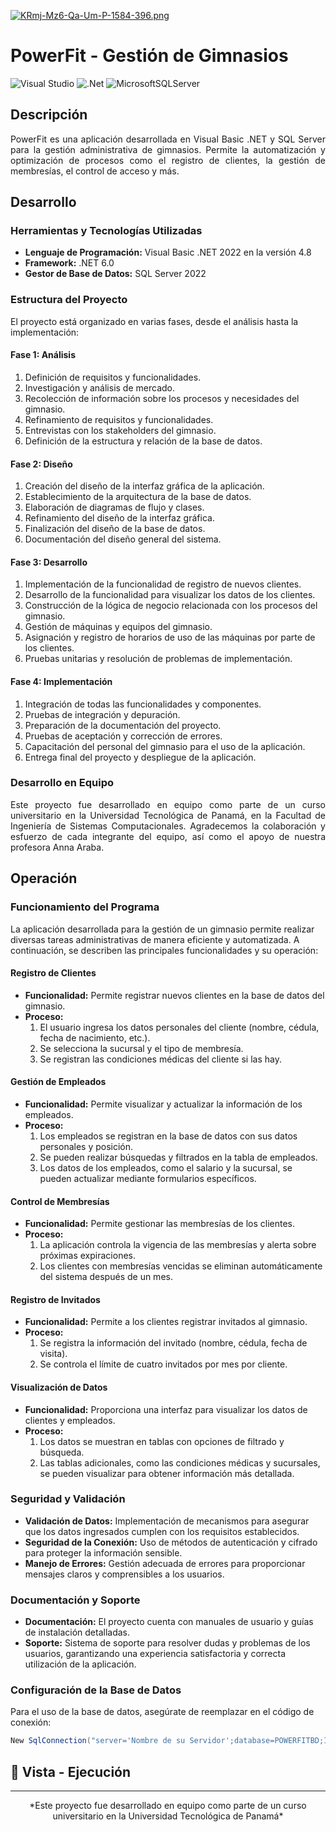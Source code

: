 [![KRmj-Mz6-Qa-Um-P-1584-396.png](https://i.postimg.cc/HkXSSH13/KRmj-Mz6-Qa-Um-P-1584-396.png)](https://postimg.cc/Yv2f959m)

# PowerFit - Gestión de Gimnasios

![Visual Studio](https://img.shields.io/badge/Visual%20Studio-5C2D91.svg?style=for-the-badge&logo=visual-studio&logoColor=white)  ![.Net](https://img.shields.io/badge/.NET-5C2D91?style=for-the-badge&logo=.net&logoColor=white) ![MicrosoftSQLServer](https://img.shields.io/badge/Microsoft%20SQL%20Server-CC2927?style=for-the-badge&logo=microsoft%20sql%20server&logoColor=white)

## Descripción
<p align="justify">
PowerFit es una aplicación desarrollada en Visual Basic .NET y SQL Server para la gestión administrativa de gimnasios. Permite la automatización y optimización de procesos como el registro de clientes, la gestión de membresías, el control de acceso y más.
</p>

## Desarrollo
### Herramientas y Tecnologías Utilizadas
- **Lenguaje de Programación:** Visual Basic .NET 2022 en la versión 4.8
- **Framework:** .NET 6.0
- **Gestor de Base de Datos:** SQL Server 2022

### Estructura del Proyecto
El proyecto está organizado en varias fases, desde el análisis hasta la implementación:

#### Fase 1: Análisis
1. Definición de requisitos y funcionalidades.
2. Investigación y análisis de mercado.
3. Recolección de información sobre los procesos y necesidades del gimnasio.
4. Refinamiento de requisitos y funcionalidades.
5. Entrevistas con los stakeholders del gimnasio.
6. Definición de la estructura y relación de la base de datos.

#### Fase 2: Diseño
1. Creación del diseño de la interfaz gráfica de la aplicación.
2. Establecimiento de la arquitectura de la base de datos.
3. Elaboración de diagramas de flujo y clases.
4. Refinamiento del diseño de la interfaz gráfica.
5. Finalización del diseño de la base de datos.
6. Documentación del diseño general del sistema.

#### Fase 3: Desarrollo
1. Implementación de la funcionalidad de registro de nuevos clientes.
2. Desarrollo de la funcionalidad para visualizar los datos de los clientes.
3. Construcción de la lógica de negocio relacionada con los procesos del gimnasio.
4. Gestión de máquinas y equipos del gimnasio.
5. Asignación y registro de horarios de uso de las máquinas por parte de los clientes.
6. Pruebas unitarias y resolución de problemas de implementación.

#### Fase 4: Implementación
1. Integración de todas las funcionalidades y componentes.
2. Pruebas de integración y depuración.
3. Preparación de la documentación del proyecto.
4. Pruebas de aceptación y corrección de errores.
5. Capacitación del personal del gimnasio para el uso de la aplicación.
6. Entrega final del proyecto y despliegue de la aplicación.

### Desarrollo en Equipo
<p align="justify">
Este proyecto fue desarrollado en equipo como parte de un curso universitario en la Universidad Tecnológica de Panamá, en la Facultad de Ingeniería de Sistemas Computacionales. Agradecemos la colaboración y esfuerzo de cada integrante del equipo, así como el apoyo de nuestra profesora Anna Araba.
</p>

## Operación
### Funcionamiento del Programa
La aplicación desarrollada para la gestión de un gimnasio permite realizar diversas tareas administrativas de manera eficiente y automatizada. A continuación, se describen las principales funcionalidades y su operación:

#### Registro de Clientes
- **Funcionalidad:** Permite registrar nuevos clientes en la base de datos del gimnasio.
- **Proceso:** 
  1. El usuario ingresa los datos personales del cliente (nombre, cédula, fecha de nacimiento, etc.).
  2. Se selecciona la sucursal y el tipo de membresía.
  3. Se registran las condiciones médicas del cliente si las hay.

#### Gestión de Empleados
- **Funcionalidad:** Permite visualizar y actualizar la información de los empleados.
- **Proceso:** 
  1. Los empleados se registran en la base de datos con sus datos personales y posición.
  2. Se pueden realizar búsquedas y filtrados en la tabla de empleados.
  3. Los datos de los empleados, como el salario y la sucursal, se pueden actualizar mediante formularios específicos.

#### Control de Membresías
- **Funcionalidad:** Permite gestionar las membresías de los clientes.
- **Proceso:**
  1. La aplicación controla la vigencia de las membresías y alerta sobre próximas expiraciones.
  2. Los clientes con membresías vencidas se eliminan automáticamente del sistema después de un mes.

#### Registro de Invitados
- **Funcionalidad:** Permite a los clientes registrar invitados al gimnasio.
- **Proceso:**
  1. Se registra la información del invitado (nombre, cédula, fecha de visita).
  2. Se controla el límite de cuatro invitados por mes por cliente.

#### Visualización de Datos
- **Funcionalidad:** Proporciona una interfaz para visualizar los datos de clientes y empleados.
- **Proceso:**
  1. Los datos se muestran en tablas con opciones de filtrado y búsqueda.
  2. Las tablas adicionales, como las condiciones médicas y sucursales, se pueden visualizar para obtener información más detallada.

### Seguridad y Validación
- **Validación de Datos:** Implementación de mecanismos para asegurar que los datos ingresados cumplen con los requisitos establecidos.
- **Seguridad de la Conexión:** Uso de métodos de autenticación y cifrado para proteger la información sensible.
- **Manejo de Errores:** Gestión adecuada de errores para proporcionar mensajes claros y comprensibles a los usuarios.

### Documentación y Soporte
- **Documentación:** El proyecto cuenta con manuales de usuario y guías de instalación detalladas.
- **Soporte:** Sistema de soporte para resolver dudas y problemas de los usuarios, garantizando una experiencia satisfactoria y correcta utilización de la aplicación.

### Configuración de la Base de Datos
Para el uso de la base de datos, asegúrate de reemplazar en el código de conexión:
```csharp
New SqlConnection("server='Nombre de su Servidor';database=POWERFITBD;Integrated Security=true")
```

## 🔭 Vista - Ejecución


---

<p align="center">
*Este proyecto fue desarrollado en equipo como parte de un curso universitario en la Universidad Tecnológica de Panamá*
</p>
